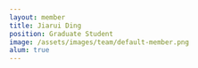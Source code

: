 ```yaml
---
layout: member
title: Jiarui Ding
position: Graduate Student
image: /assets/images/team/default-member.png
alum: true
---
```

